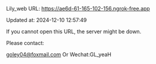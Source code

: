 Lily_web URL: https://ae6d-61-165-102-156.ngrok-free.app

Updated at: 2024-12-10 12:57:49

If you cannot open this URL, the server might be down.

Please contact: 

goley04@foxmail.com Or Wechat:GL_yeaH